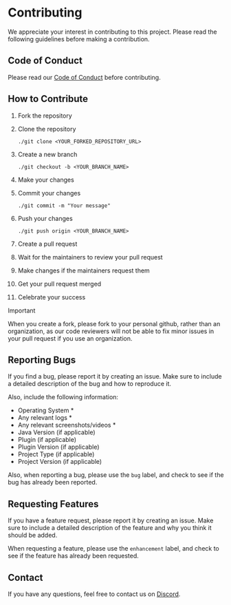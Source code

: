 # Contributing

We appreciate your interest in contributing to this project. Please read the following guidelines before making a contribution.

## Code of Conduct

Please read our [Code of Conduct](CODE_OF_CONDUCT.md) before contributing.

## How to Contribute

1. Fork the repository
2. Clone the repository

    ```shell
    ./git clone <YOUR_FORKED_REPOSITORY_URL>
    ```

3. Create a new branch

    ```shell
    ./git checkout -b <YOUR_BRANCH_NAME>
    ```

4. Make your changes
5. Commit your changes

    ```shell
    ./git commit -m "Your message"
    ```

6. Push your changes

    ```shell
    ./git push origin <YOUR_BRANCH_NAME>
    ```

7. Create a pull request
8. Wait for the maintainers to review your pull request
9. Make changes if the maintainers request them
10. Get your pull request merged
11. Celebrate your success

> [!IMPORTANT]
> When you create a fork, please fork to your personal github, rather than an organization, as our code reviewers will not be able to fix minor issues in your pull request if you use an organization.

## Reporting Bugs

If you find a bug, please report it by creating an issue. Make sure to include a detailed description of the bug and how to reproduce it.

Also, include the following information:

- Operating System *
- Any relevant logs *
- Any relevant screenshots/videos *
- Java Version (if applicable)
- Plugin (if applicable)
- Plugin Version (if applicable)
- Project Type (if applicable)
- Project Version (if applicable)

Also, when reporting a bug, please use the `bug` label, and check to see if the bug has already been reported.

## Requesting Features

If you have a feature request, please report it by creating an issue. Make sure to include a detailed description of the feature and why you think it should be added.

When requesting a feature, please use the `enhancement` label, and check to see if the feature has already been requested.

## Contact

If you have any questions, feel free to contact us on [Discord](https://discord.turtywurty.dev/).
